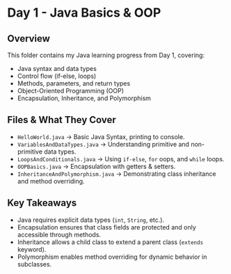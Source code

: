 # Day 1 - Java Basics & OOP

## Overview
This folder contains my Java learning progress from Day 1, covering:
- Java syntax and data types
- Control flow (if-else, loops)
- Methods, parameters, and return types
- Object-Oriented Programming (OOP)
- Encapsulation, Inheritance, and Polymorphism

## Files & What They Cover
- `HelloWorld.java` -> Basic Java Syntax, printing to console.
- `VariablesAndDataTypes.java` -> Understanding primitive and non-primitive data types.
- `LoopsAndConditionals.java` -> Using `if-else`, `for` oops, and `while` loops.
- `OOPBasics.java` -> Encapsulation with getters & setters.
- `InheritanceAndPolymorphism.java` -> Demonstrating class inheritance and method overriding.

## Key Takeaways
- Java requires explicit data types (`int`, `String`, etc.).
- Encapsulation ensures that class fields are protected and only accessible through methods.
- Inheritance allows a child class to extend a parent class (`extends` keyword).
- Polymorphism enables method overriding for dynamic behavior in subclasses.